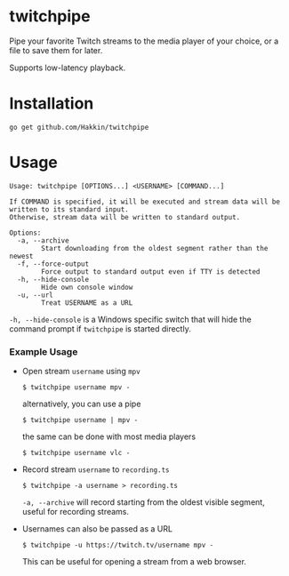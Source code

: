 # twitchpipe
Pipe your favorite Twitch streams to the media player of your choice, or a file to save them for later.

Supports low-latency playback.

# Installation
```
go get github.com/Hakkin/twitchpipe
```

# Usage
```
Usage: twitchpipe [OPTIONS...] <USERNAME> [COMMAND...]

If COMMAND is specified, it will be executed and stream data will be
written to its standard input.
Otherwise, stream data will be written to standard output.

Options:
  -a, --archive
        Start downloading from the oldest segment rather than the newest
  -f, --force-output
        Force output to standard output even if TTY is detected
  -h, --hide-console
        Hide own console window
  -u, --url
        Treat USERNAME as a URL
```
`-h, --hide-console` is  a Windows specific switch that will hide the command prompt if `twitchpipe` is started directly.

### Example Usage
* Open stream `username` using `mpv`
  ```
  $ twitchpipe username mpv -
  ```
  
  alternatively, you can use a pipe
  
  ```
  $ twitchpipe username | mpv -
  ```
  
  the same can be done with most media players
  
  ```
  $ twitchpipe username vlc -
  ```
* Record stream `username` to `recording.ts`
  ```
  $ twitchpipe -a username > recording.ts
  ```
  `-a, --archive` will record starting from the oldest visible segment, useful for recording streams.
* Usernames can also be passed as a URL
  ```
  $ twitchpipe -u https://twitch.tv/username mpv -
  ```
  This can be useful for opening a stream from a web browser.